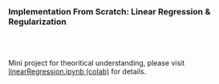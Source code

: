 </br>

### Implementation From Scratch: Linear Regression & Regularization
</br>
</br>

Mini project for theoritical understanding, please visit [linearRegression.ipynb (colab)]() for details.
</br>
</br>
